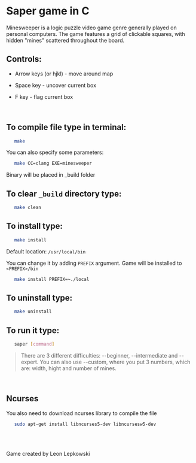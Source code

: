 # Saper game in C
Minesweeper is a logic puzzle video game genre generally played on personal computers. The game features a grid of clickable squares, with hidden "mines" scattered throughout the board.

## Controls:

* Arrow keys (or hjkl) - move around map

* Space key - uncover current box

* F key - flag current box

<br />

## To compile file type in terminal:

```bash
   make
```

You can also specify some parameters:
```bash
   make CC=clang EXE=minesweeper
```

Binary will be placed in _build folder

## To clear `_build` directory type:

```bash
   make clean
```

## To install type:

```bash
   make install
```

Default location: `/usr/local/bin`

You can change it by adding `PREFIX` argument. Game will be installed to `<PREFIX>/bin`

```bash
   make install PREFIX=~./local
```

## To uninstall type:

```bash
   make uninstall
```

## To run it type:
```bash
   saper [command]
```
> There are 3 different difficulties: --beginner, --intermediate and --expert.
> You can also use --custom, where you put 3 numbers, which are: width, hight and number of mines.

<br />

## Ncurses

You also need to download ncurses library to compile the file

```bash
   sudo apt-get install libncurses5-dev libncursesw5-dev
```
<br />
<br />

Game created by Leon Lepkowski
